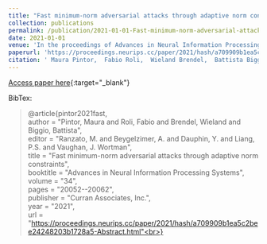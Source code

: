 ```yaml
---
title: "Fast minimum-norm adversarial attacks through adaptive norm constraints"
collection: publications
permalink: /publication/2021-01-01-Fast-minimum-norm-adversarial-attacks-through-adaptive-norm-constraints
date: 2021-01-01
venue: 'In the proceedings of Advances in Neural Information Processing Systems'
paperurl: 'https://proceedings.neurips.cc/paper/2021/hash/a709909b1ea5c2bee24248203b1728a5-Abstract.html'
citation: ' Maura Pintor,  Fabio Roli,  Wieland Brendel,  Battista Biggio, &quot;Fast minimum-norm adversarial attacks through adaptive norm constraints.&quot; In the proceedings of Advances in Neural Information Processing Systems, 2021.'
---
```

[Access paper here](https://proceedings.neurips.cc/paper/2021/hash/a709909b1ea5c2bee24248203b1728a5-Abstract.html){:target="_blank"}

BibTex: 
>@article{pintor2021fast,<br>    author = "Pintor, Maura and Roli, Fabio and Brendel, Wieland and Biggio, Battista",<br>    editor = "Ranzato, M. and Beygelzimer, A. and Dauphin, Y. and Liang, P.S. and Vaughan, J. Wortman",<br>    title = "Fast minimum-norm adversarial attacks through adaptive norm constraints",<br>    booktitle = "Advances in Neural Information Processing Systems",<br>    volume = "34",<br>    pages = "20052--20062",<br>    publisher = "Curran Associates, Inc.",<br>    year = "2021",<br>    url = "https://proceedings.neurips.cc/paper/2021/hash/a709909b1ea5c2bee24248203b1728a5-Abstract.html"<br>}<br>